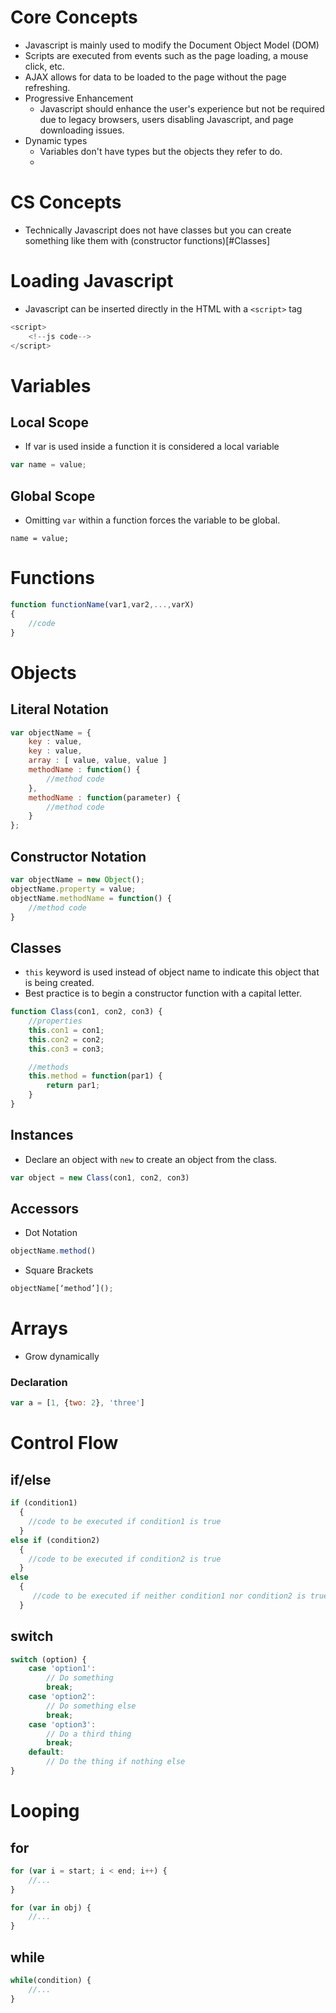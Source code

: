 # Core Concepts
* Javascript is mainly used to modify the Document Object Model (DOM)
* Scripts are executed from events such as the page loading, a mouse click, etc.
* AJAX allows for data to be loaded to the page without the page refreshing.
* Progressive Enhancement
    * Javascript should enhance the user's experience but not be required due to legacy browsers, users disabling Javascript, and page downloading issues.
* Dynamic types
    * Variables don't have types but the objects they refer to do.
    * 
# CS Concepts
* Technically Javascript does not have classes but you can create something like them with (constructor functions)[#Classes]

# Loading Javascript
* Javascript can be inserted directly in the HTML with a `<script>` tag

```js
<script>
    <!--js code-->
</script>
```

# Variables
## Local Scope
* If var is used inside a function it is considered a local variable
```js
var name = value;
```

## Global Scope
* Omitting `var` within a function forces the variable to be global.
```
name = value;
```

# Functions
```js
function functionName(var1,var2,...,varX) 
{
    //code 
}
```

# Objects

## Literal Notation
```js
var objectName = {
	key : value,
	key : value,
	array : [ value, value, value ]
	methodName : function() {
		//method code
	},
	methodName : function(parameter) {
		//method code
	}
};
```

## Constructor Notation
```js
var objectName = new Object();
objectName.property = value;
objectName.methodName = function() {
    //method code
}
```

## Classes
* `this` keyword is used instead of object name to indicate this object that is being created.
* Best practice is to begin a constructor function with a capital letter.

```js
function Class(con1, con2, con3) {
    //properties
    this.con1 = con1;
    this.con2 = con2;
    this.con3 = con3;

    //methods
    this.method = function(par1) {
        return par1;
    }
}
```

## Instances
* Declare an object with `new` to create an object from the class.

```js
var object = new Class(con1, con2, con3)
```

## Accessors
* Dot Notation
```js
objectName.method()
```

* Square Brackets
```js
objectName[‘method’]();
```

# Arrays
* Grow dynamically

### Declaration

```js
var a = [1, {two: 2}, 'three']
```
# Control Flow
## if/else

```js
if (condition1)
  {
  	//code to be executed if condition1 is true
  }
else if (condition2)
  {
  	//code to be executed if condition2 is true
  }
else
  {
 	 //code to be executed if neither condition1 nor condition2 is true
  }

```

## switch
```js
switch (option) {
    case 'option1':
        // Do something
        break;
    case 'option2':
        // Do something else
        break;
    case 'option3':
        // Do a third thing
        break;
    default:
        // Do the thing if nothing else
}

```

# Looping
## for
```js
for (var i = start; i < end; i++) {
    //...
}
```

```js
for (var in obj) {
    //...
}
```

## while
```js
while(condition) {
    //...
}
```



